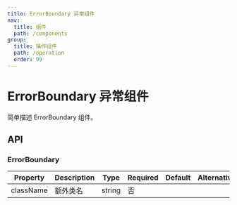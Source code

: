 ```yaml
---
title: ErrorBoundary 异常组件
nav:
  title: 组件
  path: /components
group:
  title: 操作组件
  path: /operation
  order: 99
---
```


# ErrorBoundary 异常组件

简单描述 ErrorBoundary 组件。

## API

### ErrorBoundary

| Property  | Description | Type   | Required | Default | Alternative |
| --------- | ----------- | ------ | -------- | ------- | ----------- |
| className | 额外类名    | string | 否       |         |             |
